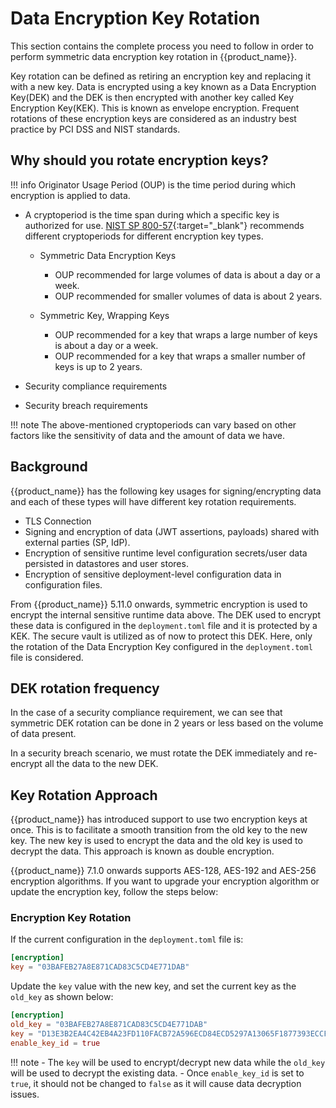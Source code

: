 # Data Encryption Key Rotation

This section contains the complete process you need to follow in order to perform symmetric data encryption key rotation in {{product_name}}.

Key rotation can be defined as retiring an encryption key and replacing it with a new key. Data is encrypted using a key known as a Data Encryption Key(DEK) and the DEK is then encrypted with another key called Key Encryption Key(KEK). This is known as envelope encryption. Frequent rotations of these encryption keys are considered as an industry best practice by PCI DSS and NIST standards.

## Why should you rotate encryption keys?

!!! info
    Originator Usage Period (OUP) is the time period during which encryption is applied to data.

- A cryptoperiod is the time span during which a specific key is authorized for use. [NIST SP 800-57](https://nvlpubs.nist.gov/nistpubs/SpecialPublications/NIST.SP.800-57pt1r5.pdf){:target="_blank"} recommends different cryptoperiods for different encryption key types.

    - Symmetric Data Encryption Keys
        
        - OUP recommended for large volumes of data is about a day or a week.
        - OUP recommended for smaller volumes of data is about 2 years.

    - Symmetric Key, Wrapping Keys
    
        - OUP recommended for a key that wraps a large number of keys is about a day or a week.
        - OUP recommended for a key that wraps a smaller number of keys is up to 2 years.

- Security compliance requirements
- Security breach requirements

!!! note
    The above-mentioned cryptoperiods can vary based on other factors like the sensitivity of data and the amount of data we have.

## Background

{{product_name}} has the following key usages for signing/encrypting data and each of these types will have different key rotation requirements.
 
- TLS Connection
- Signing and encryption of data (JWT assertions, payloads) shared with external parties (SP, IdP).
- Encryption of sensitive runtime level configuration secrets/user data persisted in datastores and user stores.
- Encryption of sensitive deployment-level configuration data in configuration files.

From {{product_name}} 5.11.0 onwards, symmetric encryption is used to encrypt the internal sensitive runtime data above. The DEK used to encrypt these data is configured in the `deployment.toml` file and it is protected by a KEK. The secure vault is utilized as of now to protect this DEK. Here, only the rotation of the Data Encryption Key configured in the `deployment.toml` file is considered.

## DEK rotation frequency

In the case of a security compliance requirement, we can see that symmetric DEK rotation can be done in 2 years or less based on the volume of data present.

In a security breach scenario, we must rotate the DEK immediately and re-encrypt all the data to the new DEK.

## Key Rotation Approach

{{product_name}} has introduced support to use two encryption keys at once. This is to facilitate a smooth transition from the old key to the new key. The new key is used to encrypt the data and the old key is used to decrypt the data. This approach is known as double encryption.

{{product_name}} 7.1.0 onwards supports AES-128, AES-192 and AES-256 encryption algorithms. If you want to upgrade your encryption algorithm or update the encryption key, follow the steps below:

### Encryption Key Rotation

If the current configuration in the `deployment.toml` file is:

```toml
[encryption]
key = "03BAFEB27A8E871CAD83C5CD4E771DAB"
```

Update the `key` value with the new key, and set the current key as the `old_key` as shown below:

```toml
[encryption]
old_key = "03BAFEB27A8E871CAD83C5CD4E771DAB"
key = "D13E3B2EA4C42EB4A23FD110FACB72A596ECD84ECD5297A13065F1877393ECCF"
enable_key_id = true
```

!!! note
    - The `key` will be used to encrypt/decrypt new data while the `old_key` will be used to decrypt the existing data.
    - Once `enable_key_id` is set to `true`, it should not be changed to `false` as it will cause data decryption issues.
